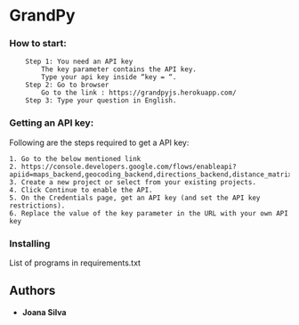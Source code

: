 # GrandPy
### How to start:
```
    Step 1: You need an API key
        The key parameter contains the API key.
        Type your api key inside “key = “.
    Step 2: Go to browser
        Go to the link : https://grandpyjs.herokuapp.com/
    Step 3: Type your question in English.
```
### Getting an API key:
Following are the steps required to get a API key:

    1. Go to the below mentioned link
    2. https://console.developers.google.com/flows/enableapi?apiid=maps_backend,geocoding_backend,directions_backend,distance_matrix_backend,elevation_backend,places_backend&reusekey=true.
    3. Create a new project or select from your existing projects.
    4. Click Continue to enable the API.
    5. On the Credentials page, get an API key (and set the API key restrictions).
    6. Replace the value of the key parameter in the URL with your own API key

### Installing

List of programs in requirements.txt

## Authors

* **Joana Silva**
